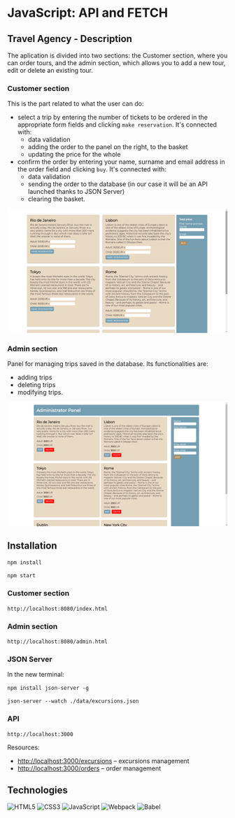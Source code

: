 # JavaScript: API and FETCH

## Travel Agency - Description

The aplication is divided into two sections: the Customer section, where you can order tours, and the admin section, which allows you to add a new tour, edit or delete an existing tour.

### Customer section

This is the part related to what the user can do:

* select a trip by entering the number of tickets to be ordered in the appropriate form fields and clicking `make reservation`. It's connected with:
  * data validation
  * adding the order to the panel on the right, to the basket
  * updating the price for the whole
* confirm the order by entering your name, surname and email address in the order field and clicking `buy`. It's connected with:
  * data validation
  * sending the order to the database (in our case it will be an API launched thanks to JSON Server)
  * clearing the basket.

![client](./src/img/client.png)

### Admin section

Panel for managing trips saved in the database. Its functionalities are:

* adding trips
* deleting trips
* modifying trips.

![client](./src/img/admin%20.png)

## Installation

```
npm install
```
```
npm start
```

### Customer section

```
http://localhost:8080/index.html
```

### Admin section

```
http://localhost:8080/admin.html
```

### JSON Server

In the new terminal:
```
npm install json-server -g
```
```
json-server --watch ./data/excursions.json
```

### API

```
http://localhost:3000
```

Resources:

* <http://localhost:3000/excursions> – excursions management
* <http://localhost:3000/orders> – order management

## Technologies

![HTML5](https://img.shields.io/badge/html5-%23E34F26.svg?style=for-the-badge&logo=html5&logoColor=white)
![CSS3](https://img.shields.io/badge/css3-%231572B6.svg?style=for-the-badge&logo=css3&logoColor=white)
![JavaScript](https://img.shields.io/badge/javascript-%23323330.svg?style=for-the-badge&logo=javascript&logoColor=%23F7DF1E)
![Webpack](https://img.shields.io/badge/Webpack-8DD6F9?style=for-the-badge&logo=Webpack&logoColor=white)
![Babel](https://img.shields.io/badge/Babel-F9DC3E?style=for-the-badge&logo=babel&logoColor=white)
